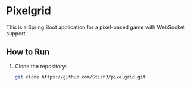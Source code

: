 # Pixelgrid

This is a Spring Boot application for a pixel-based game with WebSocket support.

## How to Run

1. Clone the repository:
   ```bash
   git clone https://github.com/Stich3/pixelgrid.git
